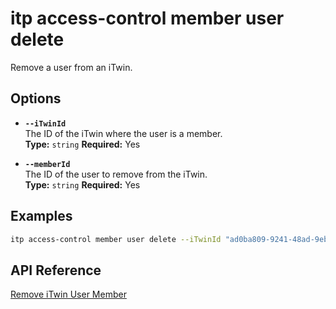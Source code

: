 # itp access-control member user delete

Remove a user from an iTwin.

## Options

- **`--iTwinId`**  
  The ID of the iTwin where the user is a member.  
  **Type:** `string` **Required:** Yes

- **`--memberId`**  
  The ID of the user to remove from the iTwin.  
  **Type:** `string` **Required:** Yes

## Examples

```bash
itp access-control member user delete --iTwinId "ad0ba809-9241-48ad-9eb0-c8038c1a1d51" --memberId "user1-id"
```

## API Reference

[Remove iTwin User Member](https://developer.bentley.com/apis/access-control-v2/operations/remove-itwin-user-member/)
